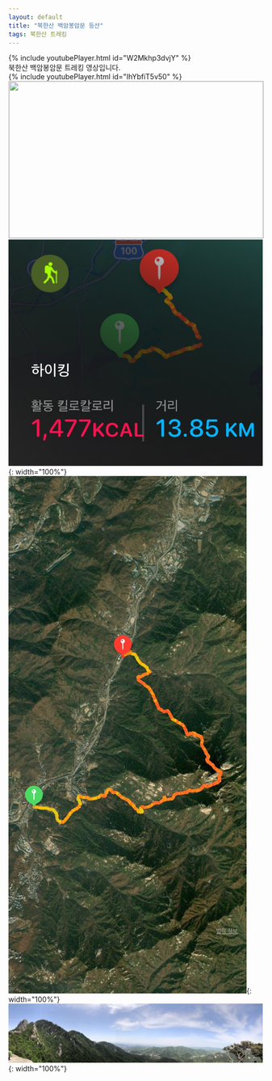 ```yaml
---
layout: default
title: "북한산 백암봉암문 등산"
tags: 북한산 트레킹
---
```


{% include youtubePlayer.html id="W2Mkhp3dvjY" %}
<br/>
북한산 백암봉암문 트레킹 영상입니다.<br/>
{% include youtubePlayer.html id="IhYbfiT5v50" %}<br/>
<a href="http://kko.to/ASIN3R_0X" target="_blank"><img width="504" height="310" src="https://map2.daum.net/map/mapservice?FORMAT=PNG&SCALE=2.5&MX=491107&MY=1158992&S=0&IW=504&IH=310&LANG=0&COORDSTM=WCONGNAMUL&logo=kakao_logo" style="border:1px solid #ccc"></a>
<br/>
![산행정보](/images/2022-05-07-북한산-백암봉암문-등산/20220507_1.jpg){: width="100%"}<br/>
![산행루트](/images/2022-05-07-북한산-백암봉암문-등산/20220507_2.jpg){: width="100%"}<br/>
![산행루트](/images/2022-05-07-북한산-백암봉암문-등산/20220507_3.jpg){: width="100%"}<br/>
